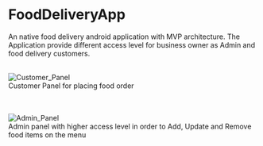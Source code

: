 # FoodDeliveryApp
An native food delivery android application with MVP architecture. The Application provide different access level for business owner as Admin and food delivery customers.<br /><br />


![Customer_Panel](https://user-images.githubusercontent.com/102520480/186522157-8bef01fa-2d2c-4c08-818b-ac9eea847975.gif) 
<br />
Customer Panel for placing food order
<br /><br /><br />

![Admin_Panel](https://user-images.githubusercontent.com/102520480/186522780-f46e375f-306f-4d59-bbf4-1dce1c09ee49.gif)
<br />
Admin panel with higher access level in order to Add, Update and Remove food items on the menu


